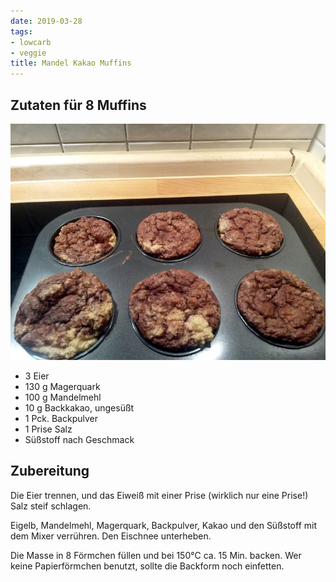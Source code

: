 ```yaml
---
date: 2019-03-28
tags:
- lowcarb
- veggie
title: Mandel Kakao Muffins
---
```


## Zutaten für 8 Muffins
![](/img/low-carb-schokomuffins.jpg)

- 3         Eier
- 130 g     Magerquark
- 100 g     Mandelmehl
- 10 g      Backkakao, ungesüßt
- 1 Pck.    Backpulver
- 1 Prise   Salz
- Süßstoff nach Geschmack

## Zubereitung
Die Eier trennen, und das Eiweiß mit einer Prise (wirklich nur eine Prise!) Salz steif schlagen.

Eigelb, Mandelmehl, Magerquark, Backpulver, Kakao und den Süßstoff mit dem Mixer verrühren. Den Eischnee unterheben.

Die Masse in 8 Förmchen füllen und bei 150°C ca. 15 Min. backen. Wer keine Papierförmchen benutzt, sollte die Backform noch einfetten.
